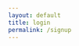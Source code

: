 ```yaml
---
layout: default
title: login
permalink: /signup
---
```

<html>
<head>
<script data-main="public/js/uprospie-external.js?v3" src="public/js/require.js?v3"></script>
</head>
</html>
